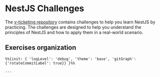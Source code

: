 # NestJS Challenges

The [v-ticketing repository](https://github.com/vinhngo1907/v-ticketing) contains challenges to help you learn NestJS by practicing. The challenges are designed to help you understand the principles of NestJS and how to apply them in a real-world scenario.


## Exercises organization

```mermaid
%%{init: { 'logLevel': 'debug', 'theme': 'base', 'gitGraph': {'rotateCommitLabel': true}} }%%

---